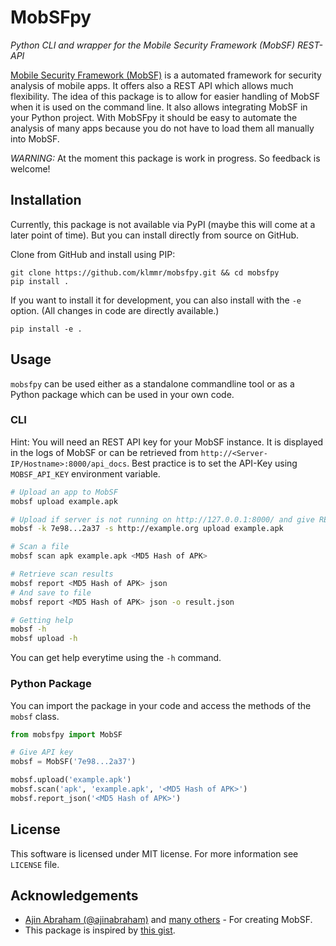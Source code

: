 # MobSFpy

_Python CLI and wrapper for the Mobile Security Framework (MobSF) REST-API_ 

[Mobile Security Framework (MobSF)](https://github.com/MobSF/Mobile-Security-Framework-MobSF) is a automated framework
for security analysis of mobile apps.
It offers also a REST API which allows much flexibility.
The idea of this package is to allow for easier handling of MobSF when it is used on the command line.
It also allows integrating MobSF in your Python project.
With MobSFpy it should be easy to automate the analysis of many apps because you do not have to load them all manually
into MobSF. 


_WARNING:_ At the moment this package is work in progress.
So feedback is welcome!

## Installation

Currently, this package is not available via PyPI (maybe this will come at a later point of time).
But you can install directly from source on GitHub.  

Clone from GitHub and install using PIP:

    git clone https://github.com/klmmr/mobsfpy.git && cd mobsfpy
    pip install .
    
If you want to install it for development, you can also install with the `-e` option. 
(All changes in code are directly available.)

    pip install -e .

## Usage

`mobsfpy` can be used either as a standalone commandline tool or as a Python package which can be used in your own code.

### CLI

Hint: You will need an REST API key for your MobSF instance.
It is displayed in the logs of MobSF or can be retrieved from `http://<Server-IP/Hostname>:8000/api_docs`.
Best practice is to set the API-Key using `MOBSF_API_KEY` environment variable.



```bash
# Upload an app to MobSF
mobsf upload example.apk

# Upload if server is not running on http://127.0.0.1:8000/ and give REST API key explicit
mobsf -k 7e98...2a37 -s http://example.org upload example.apk

# Scan a file
mobsf scan apk example.apk <MD5 Hash of APK>

# Retrieve scan results
mobsf report <MD5 Hash of APK> json
# And save to file
mobsf report <MD5 Hash of APK> json -o result.json

# Getting help
mobsf -h
mobsf upload -h
```

You can get help everytime using the `-h` command.

### Python Package

You can import the package in your code and access the methods of the `mobsf` class.

```python
from mobsfpy import MobSF

# Give API key
mobsf = MobSF('7e98...2a37')

mobsf.upload('example.apk')
mobsf.scan('apk', 'example.apk', '<MD5 Hash of APK>')
mobsf.report_json('<MD5 Hash of APK>')
```

## License

This software is licensed under MIT license. For more information see `LICENSE` file.

## Acknowledgements

* [Ajin Abraham (@ajinabraham)](https://github.com/ajinabraham) and [many others](https://github.com/MobSF/Mobile-Security-Framework-MobSF#honorable-contributors) - For creating MobSF.
* This package is inspired by [this gist](https://gist.github.com/ajinabraham/0f5de3b0c7b7d3665e54740b9f536d81).
